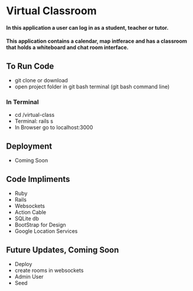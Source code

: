 # Virtual Classroom
#### In this application a user can log in as a student, teacher or tutor. 
#### This application contains a calendar, map intferace and has a classroom that holds a whiteboard and chat room interface.
## To Run Code
   * git clone or download
   * open project folder in git bash terminal (git bash command line)
### In Terminal
   * cd /virtual-class
   * Terminal: rails s
   * In Browser go to localhost:3000
## Deployment
   * Coming Soon
## Code Impliments
  * Ruby
  * Rails
  * Websockets
  * Action Cable
  * SQLite db
  * BootStrap for Design
  * Google Location Services
## Future Updates, Coming Soon
  * Deploy
  * create rooms in websockets 
  * Admin User
  * Seed

